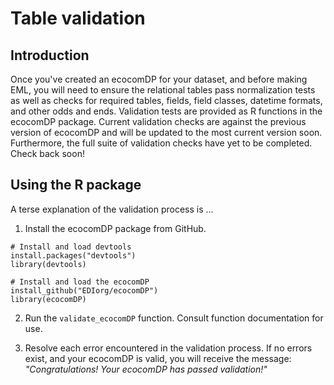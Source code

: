 # Table validation

Introduction
---
Once you've created an ecocomDP for your dataset, and before making EML, you will need to ensure the relational tables pass normalization tests as well as checks for required tables, fields, field classes, datetime formats, and other odds and ends. Validation tests are provided as R functions in the ecocomDP package. Current validation checks are against the previous version of ecocomDP and will be updated to the most current version soon. Furthermore, the full suite of validation checks have yet to be completed. Check back soon!

Using the R package
---
A terse explanation of the validation process is ...

1. Install the ecocomDP package from GitHub.
```
# Install and load devtools
install.packages("devtools")
library(devtools)

# Install and load the ecocomDP
install_github("EDIorg/ecocomDP")
library(ecocomDP)
```

2. Run the `validate_ecocomDP` function. Consult function documentation for use.

3. Resolve each error encountered in the validation process. If no errors exist, and your ecocomDP is valid, you will receive the message: *"Congratulations! Your ecocomDP has passed validation!"*
